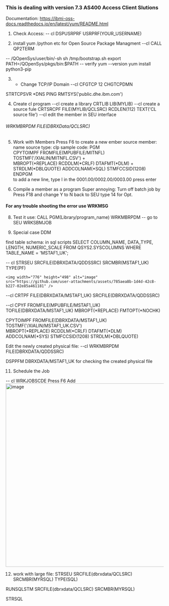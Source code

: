 ### This is dealing with version 7.3 AS400 Access Client Slutions

Documentation: https://ibmi-oss-docs.readthedocs.io/en/latest/yum/README.html

1. Check Access: 
-- cl
DSPUSRPRF USRPRF(YOUR_USERNAME)

2. install yum /python etc for Open Source Package Managment
--cl
CALL QP2TERM

-- /QOpenSys/user/bin/-sh
sh /tmp/bootstrap.sh
export PATH=/QOpenSys/pkgs/bin:$PATH
-- verify
yum --version
yum install python3-pip

3. - Change TCP/IP Domain
--cl
CFGTCP
12
CHGTCPDMN 

STRTCPSVR *DNS
PING RMTSYS('public.dhe.ibm.com')

4. Create cl program
--cl create a library
   CRTLIB LIB(MYLIB) 
--cl create a source fule
   CRTSRCPF FILE(MYLIB/QCLSRC) RCDLEN(112) TEXT('CL source file')
--cl edit the member in SEU interface
######   WRKMBRPDM FILE(DBRXData/QCLSRC)

5. Work with Members
Press F6 to create a new ember
source member: name
source type: clp
sample code:
PGM                                                                   
  CPYTOIMPF FROMFILE(MPUBFILE/MITNFL) TOSTMF('/XIALIN/MITNFL.CSV') +  
            MBROPT(*REPLACE) RCDDLM(*CRLF) DTAFMT(*DLM) +             
            STRDLM(*DBLQUOTE) ADDCOLNAM(*SQL) STMFCCSID(1208)                  
ENDPGM                                                                
to add a new line, type I in the 0001.00/0002.00/0003.00 press enter

7. Compile a member as a program
Super annoying: Turn off batch job by Press F18 and change Y to N
back to SEU type 14 for Opt.
#### For any trouble shooting the error use WRKMSG

8. Test it use: CALL PGM(Library/program_name)
WRKMBRPDM -- go to SEU
WRKSBMJOB 

10. Special case DDM

find table schema: in sql scripts
SELECT 
COLUMN_NAME, DATA_TYPE, LENGTH, NUMERIC_SCALE
FROM QSYS2.SYSCOLUMNS
WHERE TABLE_NAME = 'MSTAF1_UK';

-- cl STRSEU SRCFILE(DBRXDATA/QDDSSRC) SRCMBR(MSTAF1_UK) TYPE(PF)

    <img width="776" height="498" alt="image" src="https://github.com/user-attachments/assets/785aea8b-1d4d-42c8-b227-02e85a461181" />

--cl CRTPF FILE(DBRXDATA/MSTAF1_UK) SRCFILE(DBRXDATA/QDDSSRC)

--cl CPYF FROMFILE(MPUBFILE/MSTAF1_UK) TOFILE(DBRXDATA/MSTAF1_UK) MBROPT(*REPLACE) FMTOPT(*NOCHK)     

CPYTOIMPF FROMFILE(DBRXDATA/MSTAF1_UK) TOSTMF('/XIALIN/MSTAF1_UK.CSV')  
MBROPT(*REPLACE) RCDDLM(*CRLF) DTAFMT(*DLM) ADDCOLNAM(*SYS) STMFCCSID(1208) STRDLM(*DBLQUOTE) 

Edit the newly created physical file:
--cl WRKMBRPDM FILE(DBRXDATA/QDDSSRC)

DSPPFM DBRXDATA/MSTAF1_UK for checking the created physical file


11. Schedule the Job
    
-- cl
WRKJOBSCDE
Press F6 Add
<img width="1396" height="582" alt="image" src="https://github.com/user-attachments/assets/d139f0a1-9e84-482d-9a8e-982da1b05c0c" />

12. work with large file:
STRSEU SRCFILE(dbrxdata/QCLSRC) SRCMBR(MYRSQL) TYPE(SQL)

RUNSQLSTM SRCFILE(dbrxdata/QCLSRC) SRCMBR(MYRSQL)

STRSQL
